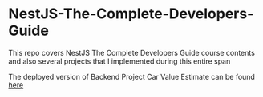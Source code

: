 # NestJS-The-Complete-Developers-Guide

This repo covers NestJS The Complete Developers Guide course contents and also several projects that I implemented during this entire span

The deployed version of Backend Project Car Value Estimate can be found [here](https://morning-gorge-37987.herokuapp.com/)
